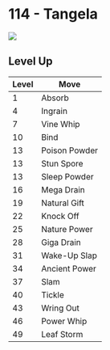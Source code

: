 # 114 - Tangela
![][114]

## Level Up

Level | Move
---   | ---
  1   | Absorb
  4   | Ingrain
  7   | Vine Whip
 10   | Bind
 13   | Poison Powder
 13   | Stun Spore
 13   | Sleep Powder
 16   | Mega Drain
 19   | Natural Gift
 22   | Knock Off
 25   | Nature Power
 28   | Giga Drain
 31   | Wake-Up Slap
 34   | Ancient Power
 37   | Slam
 40   | Tickle
 43   | Wring Out
 46   | Power Whip
 49   | Leaf Storm



[114]: ../img/pokemon/114.png
